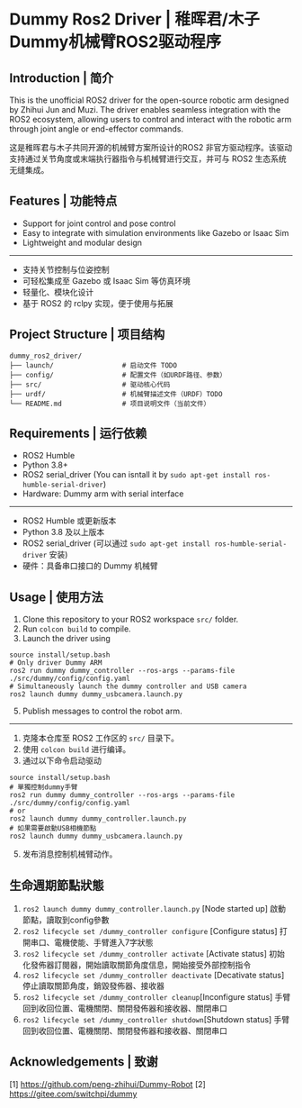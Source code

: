 # Dummy Ros2 Driver | 稚晖君/木子Dummy机械臂ROS2驱动程序

##  Introduction | 简介
This is the unofficial ROS2 driver for the open-source robotic arm designed by Zhihui Jun and Muzi. The driver enables seamless integration with the ROS2 ecosystem, allowing users to control and interact with the robotic arm through joint angle or end-effector commands.

这是稚晖君与木子共同开源的机械臂方案所设计的ROS2 非官方驱动程序。该驱动支持通过关节角度或末端执行器指令与机械臂进行交互，并可与 ROS2 生态系统无缝集成。


## Features | 功能特点

- Support for joint control and pose control
- Easy to integrate with simulation environments like Gazebo or Isaac Sim
- Lightweight and modular design
---
- 支持关节控制与位姿控制
- 可轻松集成至 Gazebo 或 Isaac Sim 等仿真环境
- 轻量化、模块化设计
- 基于 ROS2 的 rclpy 实现，便于使用与拓展

## Project Structure | 项目结构
```
dummy_ros2_driver/
├── launch/                 # 启动文件 TODO
├── config/                 # 配置文件（如URDF路径、参数）
├── src/                    # 驱动核心代码
├── urdf/                   # 机械臂描述文件（URDF）TODO
└── README.md               # 项目说明文件（当前文件）
```

## Requirements | 运行依赖
- ROS2 Humble
- Python 3.8+
- ROS2 serial_driver (You can isntall it by `sudo apt-get install ros-humble-serial-driver`)
- Hardware: Dummy arm with serial interface
---
- ROS2 Humble 或更新版本
- Python 3.8 及以上版本
- ROS2 serial_driver (可以通过 `sudo apt-get install ros-humble-serial-driver` 安装)
- 硬件：具备串口接口的 Dummy 机械臂

## Usage | 使用方法
1. Clone this repository to your ROS2 workspace `src/` folder.
2. Run `colcon build` to compile.
3. Launch the driver using 
```
source install/setup.bash
# Only driver Dummy ARM
ros2 run dummy dummy_controller --ros-args --params-file ./src/dummy/config/config.yaml
# Simultaneously launch the dummy controller and USB camera
ros2 launch dummy dummy_usbcamera.launch.py
```
5. Publish messages to control the robot arm.
---
1. 克隆本仓库至 ROS2 工作区的 `src/` 目录下。
2. 使用 `colcon build` 进行编译。
3. 通过以下命令启动驱动
```
source install/setup.bash
# 單獨控制dummy手臂
ros2 run dummy dummy_controller --ros-args --params-file ./src/dummy/config/config.yaml 
# or
ros2 launch dummy dummy_controller.launch.py
# 如果需要啟動USB相機節點
ros2 launch dummy dummy_usbcamera.launch.py
```
5. 发布消息控制机械臂动作。

## 生命週期節點狀態
1. `ros2 launch dummy dummy_controller.launch.py` [Node started up] 啟動節點，讀取到config參數
2. `ros2 lifecycle set /dummy_controller configure` [Configure status] 打開串口、電機使能、手臂進入7字狀態
3. `ros2 lifecycle set /dummy_controller activate` [Activate status] 初始化發佈器訂閱器，開始讀取關節角度信息，開始接受外部控制指令
4. `ros2 lifecycle set /dummy_controller deactivate` [Decativate status] 停止讀取關節角度，銷毀發佈器、接收器
5. `ros2 lifecycle set /dummy_controller cleanup`[Inconfigure status] 手臂回到收回位置、電機關閉、關閉發佈器和接收器、關閉串口
6. `ros2 lifecycle set /dummy_controller shutdown`[Shutdown status] 手臂回到收回位置、電機關閉、關閉發佈器和接收器、關閉串口


## Acknowledgements | 致谢
[1] https://github.com/peng-zhihui/Dummy-Robot
[2] https://gitee.com/switchpi/dummy
